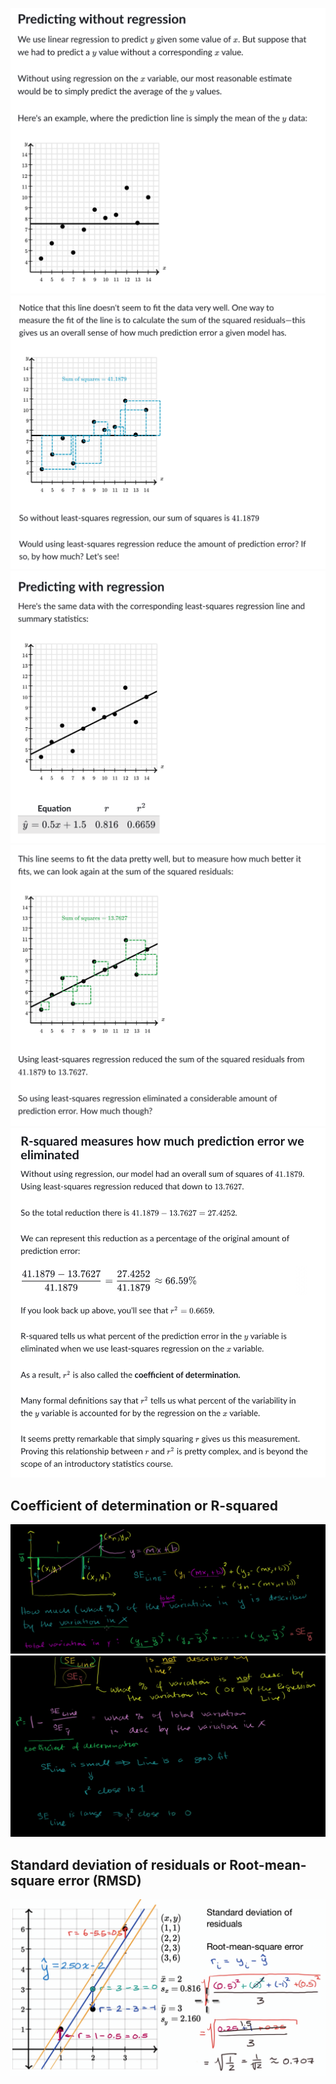 ![](r2-intuition.png)
![](r2-intuition-1.png)
![](r2-intuition-2.png)
![](r2-intuition-3.png)
![](r2-intuition-4.png)
## Coefficient of determination or R-squared
![](cd-1.png)
![](cd-2.png)
## Standard deviation of residuals or Root-mean-square error (RMSD)
![](sdr.png) 
